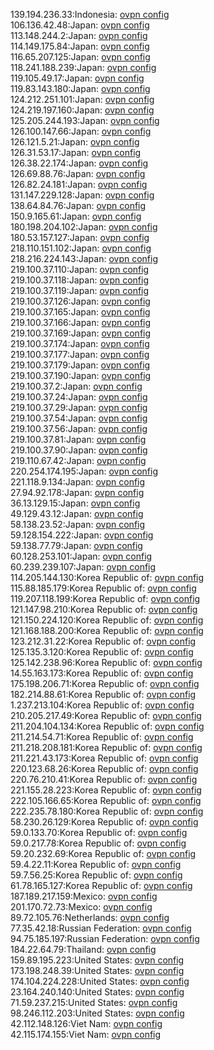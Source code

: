 139.194.236.33:Indonesia: [ovpn config](vpn/139_194_236_33.ovpn)  
106.136.42.48:Japan: [ovpn config](vpn/106_136_42_48.ovpn)  
113.148.244.2:Japan: [ovpn config](vpn/113_148_244_2.ovpn)  
114.149.175.84:Japan: [ovpn config](vpn/114_149_175_84.ovpn)  
116.65.207.125:Japan: [ovpn config](vpn/116_65_207_125.ovpn)  
118.241.188.239:Japan: [ovpn config](vpn/118_241_188_239.ovpn)  
119.105.49.17:Japan: [ovpn config](vpn/119_105_49_17.ovpn)  
119.83.143.180:Japan: [ovpn config](vpn/119_83_143_180.ovpn)  
124.212.251.101:Japan: [ovpn config](vpn/124_212_251_101.ovpn)  
124.219.197.160:Japan: [ovpn config](vpn/124_219_197_160.ovpn)  
125.205.244.193:Japan: [ovpn config](vpn/125_205_244_193.ovpn)  
126.100.147.66:Japan: [ovpn config](vpn/126_100_147_66.ovpn)  
126.121.5.21:Japan: [ovpn config](vpn/126_121_5_21.ovpn)  
126.31.53.17:Japan: [ovpn config](vpn/126_31_53_17.ovpn)  
126.38.22.174:Japan: [ovpn config](vpn/126_38_22_174.ovpn)  
126.69.88.76:Japan: [ovpn config](vpn/126_69_88_76.ovpn)  
126.82.24.181:Japan: [ovpn config](vpn/126_82_24_181.ovpn)  
131.147.229.128:Japan: [ovpn config](vpn/131_147_229_128.ovpn)  
138.64.84.76:Japan: [ovpn config](vpn/138_64_84_76.ovpn)  
150.9.165.61:Japan: [ovpn config](vpn/150_9_165_61.ovpn)  
180.198.204.102:Japan: [ovpn config](vpn/180_198_204_102.ovpn)  
180.53.157.127:Japan: [ovpn config](vpn/180_53_157_127.ovpn)  
218.110.151.102:Japan: [ovpn config](vpn/218_110_151_102.ovpn)  
218.216.224.143:Japan: [ovpn config](vpn/218_216_224_143.ovpn)  
219.100.37.110:Japan: [ovpn config](vpn/219_100_37_110.ovpn)  
219.100.37.118:Japan: [ovpn config](vpn/219_100_37_118.ovpn)  
219.100.37.119:Japan: [ovpn config](vpn/219_100_37_119.ovpn)  
219.100.37.126:Japan: [ovpn config](vpn/219_100_37_126.ovpn)  
219.100.37.165:Japan: [ovpn config](vpn/219_100_37_165.ovpn)  
219.100.37.166:Japan: [ovpn config](vpn/219_100_37_166.ovpn)  
219.100.37.169:Japan: [ovpn config](vpn/219_100_37_169.ovpn)  
219.100.37.174:Japan: [ovpn config](vpn/219_100_37_174.ovpn)  
219.100.37.177:Japan: [ovpn config](vpn/219_100_37_177.ovpn)  
219.100.37.179:Japan: [ovpn config](vpn/219_100_37_179.ovpn)  
219.100.37.190:Japan: [ovpn config](vpn/219_100_37_190.ovpn)  
219.100.37.2:Japan: [ovpn config](vpn/219_100_37_2.ovpn)  
219.100.37.24:Japan: [ovpn config](vpn/219_100_37_24.ovpn)  
219.100.37.29:Japan: [ovpn config](vpn/219_100_37_29.ovpn)  
219.100.37.54:Japan: [ovpn config](vpn/219_100_37_54.ovpn)  
219.100.37.56:Japan: [ovpn config](vpn/219_100_37_56.ovpn)  
219.100.37.81:Japan: [ovpn config](vpn/219_100_37_81.ovpn)  
219.100.37.90:Japan: [ovpn config](vpn/219_100_37_90.ovpn)  
219.110.67.42:Japan: [ovpn config](vpn/219_110_67_42.ovpn)  
220.254.174.195:Japan: [ovpn config](vpn/220_254_174_195.ovpn)  
221.118.9.134:Japan: [ovpn config](vpn/221_118_9_134.ovpn)  
27.94.92.178:Japan: [ovpn config](vpn/27_94_92_178.ovpn)  
36.13.129.15:Japan: [ovpn config](vpn/36_13_129_15.ovpn)  
49.129.43.12:Japan: [ovpn config](vpn/49_129_43_12.ovpn)  
58.138.23.52:Japan: [ovpn config](vpn/58_138_23_52.ovpn)  
59.128.154.222:Japan: [ovpn config](vpn/59_128_154_222.ovpn)  
59.138.77.79:Japan: [ovpn config](vpn/59_138_77_79.ovpn)  
60.128.253.101:Japan: [ovpn config](vpn/60_128_253_101.ovpn)  
60.239.239.107:Japan: [ovpn config](vpn/60_239_239_107.ovpn)  
114.205.144.130:Korea Republic of: [ovpn config](vpn/114_205_144_130.ovpn)  
115.88.185.179:Korea Republic of: [ovpn config](vpn/115_88_185_179.ovpn)  
119.207.118.199:Korea Republic of: [ovpn config](vpn/119_207_118_199.ovpn)  
121.147.98.210:Korea Republic of: [ovpn config](vpn/121_147_98_210.ovpn)  
121.150.224.120:Korea Republic of: [ovpn config](vpn/121_150_224_120.ovpn)  
121.168.188.200:Korea Republic of: [ovpn config](vpn/121_168_188_200.ovpn)  
123.212.31.22:Korea Republic of: [ovpn config](vpn/123_212_31_22.ovpn)  
125.135.3.120:Korea Republic of: [ovpn config](vpn/125_135_3_120.ovpn)  
125.142.238.96:Korea Republic of: [ovpn config](vpn/125_142_238_96.ovpn)  
14.55.163.173:Korea Republic of: [ovpn config](vpn/14_55_163_173.ovpn)  
175.198.206.71:Korea Republic of: [ovpn config](vpn/175_198_206_71.ovpn)  
182.214.88.61:Korea Republic of: [ovpn config](vpn/182_214_88_61.ovpn)  
1.237.213.104:Korea Republic of: [ovpn config](vpn/1_237_213_104.ovpn)  
210.205.217.49:Korea Republic of: [ovpn config](vpn/210_205_217_49.ovpn)  
211.204.104.134:Korea Republic of: [ovpn config](vpn/211_204_104_134.ovpn)  
211.214.54.71:Korea Republic of: [ovpn config](vpn/211_214_54_71.ovpn)  
211.218.208.181:Korea Republic of: [ovpn config](vpn/211_218_208_181.ovpn)  
211.221.43.173:Korea Republic of: [ovpn config](vpn/211_221_43_173.ovpn)  
220.123.68.26:Korea Republic of: [ovpn config](vpn/220_123_68_26.ovpn)  
220.76.210.41:Korea Republic of: [ovpn config](vpn/220_76_210_41.ovpn)  
221.155.28.223:Korea Republic of: [ovpn config](vpn/221_155_28_223.ovpn)  
222.105.166.65:Korea Republic of: [ovpn config](vpn/222_105_166_65.ovpn)  
222.235.78.180:Korea Republic of: [ovpn config](vpn/222_235_78_180.ovpn)  
58.230.26.129:Korea Republic of: [ovpn config](vpn/58_230_26_129.ovpn)  
59.0.133.70:Korea Republic of: [ovpn config](vpn/59_0_133_70.ovpn)  
59.0.217.78:Korea Republic of: [ovpn config](vpn/59_0_217_78.ovpn)  
59.20.232.69:Korea Republic of: [ovpn config](vpn/59_20_232_69.ovpn)  
59.4.22.11:Korea Republic of: [ovpn config](vpn/59_4_22_11.ovpn)  
59.7.56.25:Korea Republic of: [ovpn config](vpn/59_7_56_25.ovpn)  
61.78.165.127:Korea Republic of: [ovpn config](vpn/61_78_165_127.ovpn)  
187.189.217.159:Mexico: [ovpn config](vpn/187_189_217_159.ovpn)  
201.170.72.73:Mexico: [ovpn config](vpn/201_170_72_73.ovpn)  
89.72.105.76:Netherlands: [ovpn config](vpn/89_72_105_76.ovpn)  
77.35.42.18:Russian Federation: [ovpn config](vpn/77_35_42_18.ovpn)  
94.75.185.197:Russian Federation: [ovpn config](vpn/94_75_185_197.ovpn)  
184.22.64.79:Thailand: [ovpn config](vpn/184_22_64_79.ovpn)  
159.89.195.223:United States: [ovpn config](vpn/159_89_195_223.ovpn)  
173.198.248.39:United States: [ovpn config](vpn/173_198_248_39.ovpn)  
174.104.224.228:United States: [ovpn config](vpn/174_104_224_228.ovpn)  
23.164.240.140:United States: [ovpn config](vpn/23_164_240_140.ovpn)  
71.59.237.215:United States: [ovpn config](vpn/71_59_237_215.ovpn)  
98.246.112.203:United States: [ovpn config](vpn/98_246_112_203.ovpn)  
42.112.148.126:Viet Nam: [ovpn config](vpn/42_112_148_126.ovpn)  
42.115.174.155:Viet Nam: [ovpn config](vpn/42_115_174_155.ovpn)  
